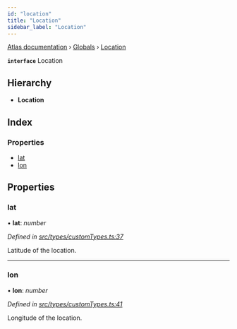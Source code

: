 ```yaml
---
id: "location"
title: "Location"
sidebar_label: "Location"
---
```


[Atlas documentation](../index.md) › [Globals](../globals.md) › [Location](location.md)

**`interface`** Location

## Hierarchy

* **Location**

## Index

### Properties

* [lat](location.md#lat)
* [lon](location.md#lon)

## Properties

###  lat

• **lat**: *number*

*Defined in [src/types/customTypes.ts:37](https://github.com/chronark/atlas/blob/4c0c2ce/src/types/customTypes.ts#L37)*

Latitude of the location.

___

###  lon

• **lon**: *number*

*Defined in [src/types/customTypes.ts:41](https://github.com/chronark/atlas/blob/4c0c2ce/src/types/customTypes.ts#L41)*

Longitude of the location.
